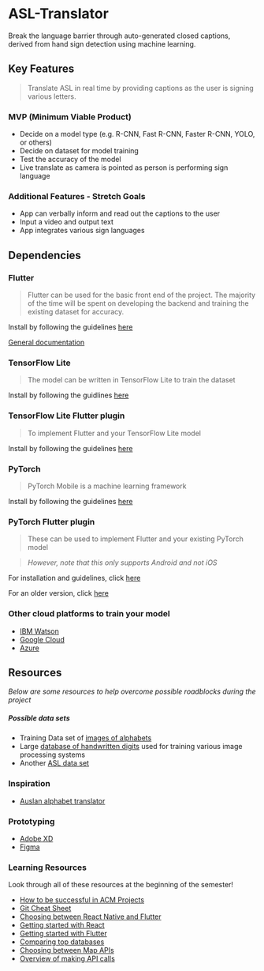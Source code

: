 # ASL-Translator
Break the language barrier through auto-generated closed captions, derived from hand sign detection using machine learning.

## Key Features

> Translate ASL in real time by providing captions as the user is signing various letters.

### MVP (Minimum Viable Product)
- Decide on a model type (e.g. R-CNN, Fast R-CNN, Faster R-CNN, YOLO, or others)
- Decide on dataset for model training
- Test the accuracy of the model
- Live translate as camera is pointed as person is performing sign language

### Additional Features - Stretch Goals
- App can verbally inform and read out the captions to the user
- Input a video and output text
- App integrates various sign languages

## Dependencies

### Flutter
> Flutter can be used for the basic front end of the project. The majority of the time will be spent on developing the backend and training the existing dataset for accuracy.

Install by following the guidelines [here](https://flutter.dev/docs/get-started/install)

[General documentation](https://flutter.dev/docs)

### TensorFlow Lite
> The model can be written in TensorFlow Lite to train the dataset

Install by following the guidlines [here](https://www.tensorflow.org/lite)

### TensorFlow Lite Flutter plugin
> To implement Flutter and your TensorFlow Lite model

Install by following the guidelines [here](https://pub.dev/packages/tflite)

### PyTorch
> PyTorch Mobile is a machine learning framework

Install by following the guidelines [here](https://pytorch.org/mobile/home/)

### PyTorch Flutter plugin
> These can be used to implement Flutter and your existing PyTorch model

> *However, note that this only supports Android and not iOS*

For installation and guidelines, click [here](https://pub.dev/packages/pytorch_mobile)

For an older version, click [here](https://pub.dev/packages/torch_mobile)

### Other cloud platforms to train your model
- [IBM Watson](https://www.ibm.com/cloud/machine-learning)
- [Google Cloud](https://cloud.google.com/ai-platform)
- [Azure](https://azure.microsoft.com/en-us/services/machine-learning/)

## Resources
*Below are some resources to help overcome possible roadblocks during the project*

##### Possible data sets
- Training Data set of [images of alphabets](https://www.kaggle.com/grassknoted/asl-alphabet?)
- Large [database of handwritten digits](https://www.kaggle.com/datamunge/sign-language-mnist) used for training various image processing systems
- Another [ASL data set](https://www.kaggle.com/kuzivakwashe/significant-asl-sign-language-alphabet-dataset)
  
### Inspiration
- [Auslan alphabet translator](https://medium.com/@coviu/how-we-used-ai-to-translate-sign-language-in-real-time-782238ed6bf#:~:text=In%20less%20than%2048%20hours,English%20text%20in%20real%20time.)

### Prototyping
- [Adobe XD](https://www.adobe.com/products/xd.html?sdid=12B9F15S&mv=Search&ef_id=CjwKCAjwkdL6BRAREiwA-kiczGlKOD6-DASI9BUGIwQBgdAt33vydE4YxCgvMX5TDh2T5m9Trjq-jBoCFugQAvD_BwE:G:s&s_kwcid=AL!3085!3!315233774139!e!!g!!adobe%20xd!1641846436!65452675151)
- [Figma](https://www.figma.com/)

### Learning Resources
Look through all of these resources at the beginning of the semester!
- [How to be successful in ACM Projects](https://docs.google.com/document/d/18Zi3DrKG5e6g5Bojr8iqxIu6VIGl86YBSFlsnJnlM88/edit?usp=sharing)
-   [Git Cheat Sheet](https://education.github.com/git-cheat-sheet-education.pdf)
-	[Choosing between React Native and Flutter](https://hackr.io/blog/react-native-vs-flutter)
-	[Getting started with React](https://facebook.github.io/react-native/docs/getting-started)
-	[Getting started with Flutter](https://flutter.dev/docs/get-started/install)
-	[Comparing top databases](https://dzone.com/articles/firebase-vs-mongodb-which-database-to-use-for-your)
-	[Choosing between Map APIs](https://madappgang.com/blog/mapbox-vs-google-maps-choosing-a-map-for-your-app)
-	[Overview of making API calls](https://snipcart.com/blog/apis-integration-usage-benefits)
